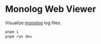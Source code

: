 # Monolog Web Viewer

Visualize [monolog](https://seldaek.github.io/monolog/) log files.

```bash
pnpm i
pnpm run dev
```
